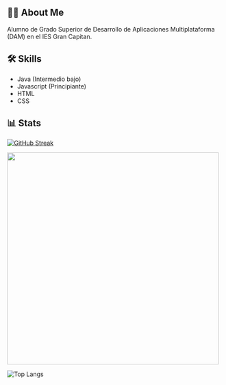 
## 🐦‍🔥 About Me
Alumno de Grado Superior de Desarrollo de Aplicaciones Multiplataforma (DAM) en el IES Gran Capitan.


## 🛠 Skills
- Java (Intermedio bajo)
- Javascript (Principiante)
- HTML
- CSS


## 📊 Stats

[![GitHub Streak](https://github-readme-streak-stats.herokuapp.com?user=JorgeMoh&theme=soft-green&hide_border=true&border_radius=25&locale=es&short_numbers=FALSO&date_format=j%2Fn%5B%2FY%5D)](https://git.io/streak-stats)

<img src="https://github-readme-stats.vercel.app/api/top-langs/?username=JorgeMoh&layout=compact&langs_count=10" style="width: 494px;"/>

![Top Langs](https://github-readme-stats.vercel.app/api/top-langs/?username=JorgeMoh&layout=compact&langs_count=10)
